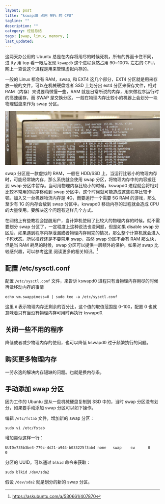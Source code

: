 ```yaml
---
layout: post
title: "kswapd0 占用 99% 的 CPU"
tagline: ""
description: ""
category: 经验总结
tags: [swap, linux, memory, ]
last_updated:
---
```


这两天办公用的 Ubuntu 总是在内存将用尽的时候死机，所有的界面卡住不同，进 tty 用 top 看一眼后发现 `kswapd0` 这个进程竟然占用 90~100% 左右的 CPU，网上一查说这个进程是用来管理虚拟内存的。

一般的 Linux 都会有 RAM，swap, 和 EXT4 这几个部分，EXT4 分区就是用来存放一般的文件，可以在机械硬盘或者 SSD 上划分出 ext4 分区来保存文件，相对 RAM（内存）来说要稍微慢一些，RAM 就是日常所说的内存，用来做程序运行时的高速缓存，而 SWAP 是交换分区，一般在物理内存比较小的机器上会划分一块物理磁盘来作为 swap 分区。

![swap top](/assets/top_swap_kswapd0_2019-12-23_12-52-08.jpg)

swap 分区是一款虚拟的 RAM，一般在 HDD/SSD 上，当运行比较小的物理内存时，可能经常缺内存，那么系统就会使用 swap 分区，将物理内存中的内容搬迁到 swap 分区中暂存。当可用物理内存比较小的时候，kswapd0 进程就会将相对比较不常用的程序移动到 swap 分区中，这个时候就可能造成这些程序比较卡顿。加入又一台机器物流内存是 4G，而要运行一个需要 5G RAM 的游戏，那么至少有 1G 的内存会放到 swap 分区中。kswapd0 移动内存的过程就会造成 CPU 的大量使用。要解决这个问题有这样几个方式。

在网络上有些教程会提醒用户，当计算机使用了比较大的物理内存的时候，就不需要划分 swap 分区了，一定程度上这种说法也没问题，但是如果 disable swap 分区后，如果遇到程序内存泄漏或者物理内存用完的情况，那么整个计算机就会进入卡死状态。所以推荐还是不要禁用 swap，虽然 swap 分区不会有 RAM 那么快，但是当 RAM 耗尽的时候，swap 分区可以提供一层额外的保护。如果对 swap 比较感兴趣，可以参考[这里](https://help.ubuntu.com/community/SwapFaq#What_is_swappiness_and_how_do_I_change_it.3F) 阅读更多的相关知识。[^1]

[^1]: <https://askubuntu.com/a/530661/407870>

## 配置 /etc/sysctl.conf

配置 `/etc/sysctl.conf` 文件，来告诉 kswapd0 进程只有当物理内存用尽的时候再做移动内存的事情

	echo vm.swappiness=0 | sudo tee -a /etc/sysctl.conf

这里 `0` 表示物理内存还剩余的百分比，这个值的取值范围是 0-100，配置 0 也就意味着只有当没有物理内存可用时再执行 kswapd0.

## 关闭一些不用的程序
降低或者减少物理内存的使用，也可以降低 kswapd0 过于频繁执行的问题。

## 购买更多物理内存
一劳永逸的解决内存短缺的问题。也就是换内存条。

## 手动添加 swap 分区
因为工作的 Ubuntu 是从一盘机械硬盘复制到 SSD 中的，当时 swap 分区没有划分，如果要手动添加 swap 分区可以如下操作。

编辑 `/etc/fstab` 文件，增加新的 swap 分区：

    sudo vi /etc/fstab

增加类似这样一行：

    UUID=735b3be3-779c-4d21-a944-b033225f3ab4 none   swap    sw      0       0

分区的 UUID，可以通过 `blkid` 命令来获取：

    sudo blkid /dev/sda2

假设 `/dev/sda2` 就是划分的新的 swap 分区。

